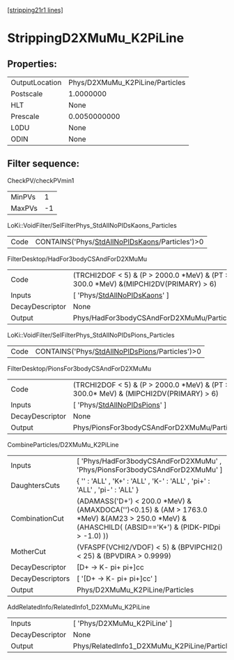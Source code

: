 [[stripping21r1 lines]](./stripping21r1-index)

# StrippingD2XMuMu_K2PiLine

## Properties:

|                |                                 |
|----------------|---------------------------------|
| OutputLocation | Phys/D2XMuMu_K2PiLine/Particles |
| Postscale      | 1.0000000                       |
| HLT            | None                            |
| Prescale       | 0.0050000000                    |
| L0DU           | None                            |
| ODIN           | None                            |

## Filter sequence:

CheckPV/checkPVmin1

|        |     |
|--------|-----|
| MinPVs | 1   |
| MaxPVs | -1  |

LoKi::VoidFilter/SelFilterPhys_StdAllNoPIDsKaons_Particles

|      |                                                                                                      |
|------|------------------------------------------------------------------------------------------------------|
| Code | CONTAINS('Phys/[StdAllNoPIDsKaons](./stripping21r1-commonparticles-stdallnopidskaons)/Particles')\>0 |

FilterDesktop/HadFor3bodyCSAndForD2XMuMu

|                 |                                                                                         |
|-----------------|-----------------------------------------------------------------------------------------|
| Code            | (TRCHI2DOF \< 5) & (P \> 2000.0 \*MeV) & (PT \> 300.0 \*MeV) &(MIPCHI2DV(PRIMARY) \> 6) |
| Inputs          | [ 'Phys/[StdAllNoPIDsKaons](./stripping21r1-commonparticles-stdallnopidskaons)' ]     |
| DecayDescriptor | None                                                                                    |
| Output          | Phys/HadFor3bodyCSAndForD2XMuMu/Particles                                               |

LoKi::VoidFilter/SelFilterPhys_StdAllNoPIDsPions_Particles

|      |                                                                                                      |
|------|------------------------------------------------------------------------------------------------------|
| Code | CONTAINS('Phys/[StdAllNoPIDsPions](./stripping21r1-commonparticles-stdallnopidspions)/Particles')\>0 |

FilterDesktop/PionsFor3bodyCSAndForD2XMuMu

|                 |                                                                                          |
|-----------------|------------------------------------------------------------------------------------------|
| Code            | (TRCHI2DOF \< 5) & (P \> 2000.0 \*MeV) & (PT \> 300.0\* MeV) & (MIPCHI2DV(PRIMARY) \> 6) |
| Inputs          | [ 'Phys/[StdAllNoPIDsPions](./stripping21r1-commonparticles-stdallnopidspions)' ]      |
| DecayDescriptor | None                                                                                     |
| Output          | Phys/PionsFor3bodyCSAndForD2XMuMu/Particles                                              |

CombineParticles/D2XMuMu_K2PiLine

|                  |                                                                                                                                                          |
|------------------|----------------------------------------------------------------------------------------------------------------------------------------------------------|
| Inputs           | [ 'Phys/HadFor3bodyCSAndForD2XMuMu' , 'Phys/PionsFor3bodyCSAndForD2XMuMu' ]                                                                            |
| DaughtersCuts    | { '' : 'ALL' , 'K+' : 'ALL' , 'K-' : 'ALL' , 'pi+' : 'ALL' , 'pi-' : 'ALL' }                                                                             |
| CombinationCut   | (ADAMASS('D+') \< 200.0 \*MeV) & (AMAXDOCA('')\<0.15) & (AM \> 1763.0 \*MeV) &(AM23 \> 250.0 \*MeV) &(AHASCHILD( (ABSID=='K+') & (PIDK-PIDpi \> -1.0) )) |
| MotherCut        | (VFASPF(VCHI2/VDOF) \< 5) & (BPVIPCHI2()\< 25) & (BPVDIRA \> 0.9999)                                                                                     |
| DecayDescriptor  | [D+ -\> K- pi+ pi+]cc                                                                                                                                  |
| DecayDescriptors | [ '[D+ -\> K- pi+ pi+]cc' ]                                                                                                                          |
| Output           | Phys/D2XMuMu_K2PiLine/Particles                                                                                                                          |

AddRelatedInfo/RelatedInfo1_D2XMuMu_K2PiLine

|                 |                                              |
|-----------------|----------------------------------------------|
| Inputs          | [ 'Phys/D2XMuMu_K2PiLine' ]                |
| DecayDescriptor | None                                         |
| Output          | Phys/RelatedInfo1_D2XMuMu_K2PiLine/Particles |
